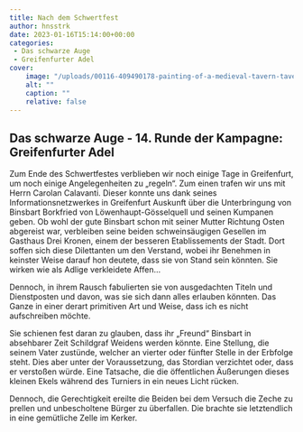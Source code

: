 ```yaml
---
title: Nach dem Schwertfest
author: hnsstrk
date: 2023-01-16T15:14:00+00:00
categories:
 - Das schwarze Auge
 - Greifenfurter Adel
cover:
    image: "/uploads/00116-409490178-painting-of-a-medieval-tavern-tavern-bar-dive-fantasy-dnd-indoor-ambient-volumetric-light-unreal-engine-octane-rend.png"
    alt: ""
    caption: ""
    relative: false
---
```


## Das schwarze Auge - 14. Runde der Kampagne: Greifenfurter Adel

Zum Ende des Schwertfestes verblieben wir noch einige Tage in Greifenfurt, um noch einige Angelegenheiten zu &#8222;regeln&#8220;. Zum einen trafen wir uns mit Herrn Carolan Calavanti. Dieser konnte uns dank seines Informationsnetzwerkes in Greifenfurt Auskunft über die Unterbringung von Binsbart Borkfried von Löwenhaupt-Gösselquell und seinen Kumpanen geben. Ob wohl der gute Binsbart schon mit seiner Mutter Richtung Osten abgereist war, verbleiben seine beiden schweinsäugigen Gesellen im Gasthaus Drei Kronen, einem der besseren Etablissements der Stadt. Dort soffen sich diese Dilettanten um den Verstand, wobei ihr Benehmen in keinster Weise darauf hon deutete, dass sie von Stand sein könnten. Sie wirken wie als Adlige verkleidete Affen…

Dennoch, in ihrem Rausch fabulierten sie von ausgedachten Titeln und Dienstposten und davon, was sie sich dann alles erlauben könnten. Das Ganze in einer derart primitiven Art und Weise, dass ich es nicht aufschreiben möchte.

Sie schienen fest daran zu glauben, dass ihr &#8222;Freund&#8220; Binsbart in absehbarer Zeit Schildgraf Weidens werden könnte. Eine Stellung, die seinem Vater zustünde, welcher an vierter oder fünfter Stelle in der Erbfolge steht. Dies aber unter der Voraussetzung, das Stordian verzichtet oder, dass er verstoßen würde. Eine Tatsache, die die öffentlichen Äußerungen dieses kleinen Ekels während des Turniers in ein neues Licht rücken.

Dennoch, die Gerechtigkeit ereilte die Beiden bei dem Versuch die Zeche zu prellen und unbescholtene Bürger zu überfallen. Die brachte sie letztendlich in eine gemütliche Zelle im Kerker.